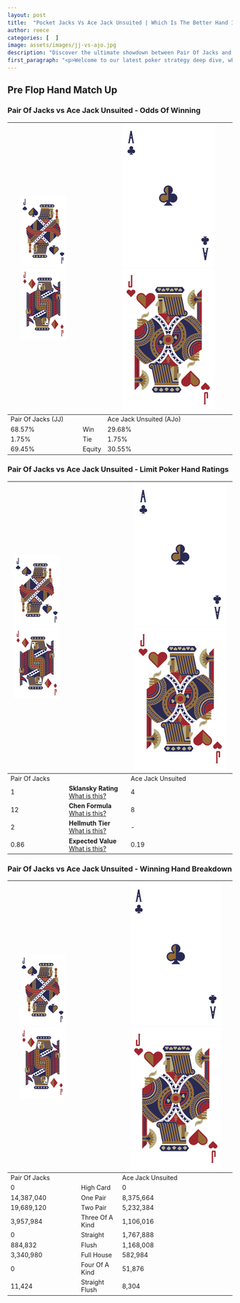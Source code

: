 ```yaml
---
layout: post
title:  "Pocket Jacks Vs Ace Jack Unsuited | Which Is The Better Hand In Poker? A Complete Guide"
author: reece
categories: [  ]
image: assets/images/jj-vs-ajo.jpg
description: "Discover the ultimate showdown between Pair Of Jacks and Ace Jack Unsuited in poker! Uncover the odds, strategies, and scenarios where one hand triumphs over the other. Get ready to up your poker game with this thrilling analysis."
first_paragraph: "<p>Welcome to our latest poker strategy deep dive, where we're pitting two distinct hands against each other in a high-stakes showdown: Pair Of Jacks vs Ace Jack Unsuited.</p><p>In the dynamic world of poker, every decision counts, and knowing which hand holds the upper hand is key to your success at the table.</p><p>In this article, we'll dissect these two hands, explore the scenarios where one dominates the other, and equip you with the knowledge to make strategic choices that can tip the odds in your favor.</p><p>Get ready to unravel the intriguing dynamics of these poker hands and elevate your game to new heights.</p>"
---
```




[comment]: # (sp0)

## Pre Flop Hand Match Up

<div class="table hand-ratings" markdown="1"> 



### Pair Of Jacks vs Ace Jack Unsuited - Odds Of Winning


    
| ![image info](assets/images/hand1/J.png) ![image info](assets/images/hand1/Jo.png) |  | ![image info](assets/images/hand2/A.png) ![image info](assets/images/hand2/Jo.png) |
| -------- | -------- | -------- |
| Pair Of Jacks (JJ) |  | Ace Jack Unsuited (AJo) |
| 68.57% | Win | 29.68% |
| 1.75% | Tie | 1.75% |
| 69.45% | Equity | 30.55% |




[comment]: # (sp1)



### Pair Of Jacks vs Ace Jack Unsuited - Limit Poker Hand Ratings


    
| ![image info](assets/images/hand1/J.png) ![image info](assets/images/hand1/Jo.png) |  | ![image info](assets/images/hand2/A.png) ![image info](assets/images/hand2/Jo.png) |
| -------- | -------- | -------- |
| Pair Of Jacks |  | Ace Jack Unsuited |
| 1 | **Sklansky Rating** [What is this?](/sklansky-rating-explained) | 4 |
| 12 | **Chen Formula** [What is this?](/chen-formula-explained) | 8 |
| 2 | **Hellmuth Tier** [What is this?](/Hellmuth-tier-explained) | - |
| 0.86 | **Expected Value** [What is this?](/expected-value-explained) | 0.19 |




[comment]: # (sp2)



### Pair Of Jacks vs Ace Jack Unsuited - Winning Hand Breakdown


    
| ![image info](assets/images/hand1/J.png) ![image info](assets/images/hand1/Jo.png) |  | ![image info](assets/images/hand2/A.png) ![image info](assets/images/hand2/Jo.png) |
| -------- | -------- | -------- |
| Pair Of Jacks |  | Ace Jack Unsuited |
| 0 | High Card | 0 |
| 14,387,040 | One Pair | 8,375,664 |
| 19,689,120 | Two Pair | 5,232,384 |
| 3,957,984 | Three Of A Kind | 1,106,016 |
| 0 | Straight | 1,767,888 |
| 884,832 | Flush | 1,168,008 |
| 3,340,980 | Full House | 582,984 |
| 0 | Four Of A Kind | 51,876 |
| 11,424 | Straight Flush | 8,304 |




[comment]: # (sp3)



</div>

[comment]: # (sp4)



[comment]: # (sp5)

